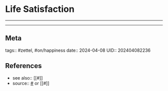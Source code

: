 # Life Satisfaction

---



---
## Meta
tags:: #zettel, #on/happiness 
date:: 2024-04-08
UID:: 202404082236
## References
- see also:: [[#]]
- source:: [#]() or [[#]]